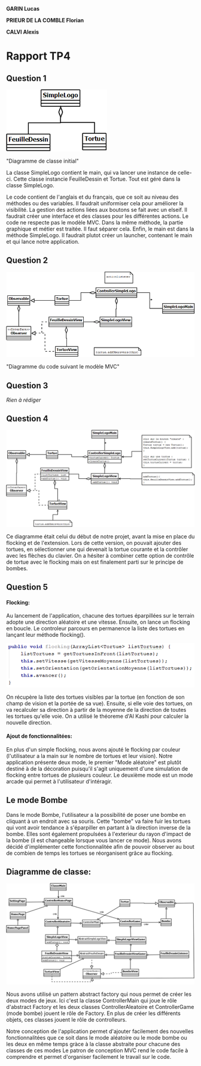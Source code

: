 **GARIN Lucas**

**PRIEUR DE LA COMBLE Florian**

**CALVI Alexis**

# Rapport TP4

## Question 1
![IMAGE](resources/images/tp4.png)

"Diagramme de classe initial"

La classe SimpleLogo contient le main, qui va lancer une instance de celle-ci.
Cette classe instancie FeuilleDessin et Tortue.
Tout est géré dans la classe SimpleLogo.

Le code contient de l'anglais et du français, que ce soit au niveau des méthodes ou des variables.
Il faudrait uniformiser cela pour améliorer la visibilité.
La gestion des actions liées aux boutons se fait avec un elseif. Il faudrait créer une interface et des classes pour les 
différentes actions.
Le code ne respecte pas le modèle MVC. Dans la même méthode, la partie graphique et métier est traitée. 
Il faut séparer cela.
Enfin, le main est dans la méthode SimpleLogo. Il faudrait plutot créer un launcher, contenant le main et qui lance notre
application.

## Question 2
![IMAGE](resources/images/tp4_2.png)

"Diagramme du code suivant le modèle MVC"

## Question 3
*Rien à rédiger*

## Question 4
![IMAGE](resources/images/tp4_4.png)

Ce diagramme était celui du début de notre projet, avant la mise en place du flocking et de l'extension. 
Lors de cette version, on pouvait ajouter des tortues, en sélectionner une qui devenait la tortue courante 
et la contrôler avec les flèches du clavier. On a hésiter à combiner cette option de contrôle de tortue avec 
le flocking mais on est finalement parti sur le principe de bombes. 


## Question 5

#### Flocking:
Au lancement de l'application, chacune des tortues éparpillées sur le terrain adopte une direction aléatoire et 
une vitesse. Ensuite, on lance un flocking en boucle. Le controleur parcours en permanence la liste des tortues 
en lançant leur méthode flocking().

![IMAGE](resources/images/flocking.png)


On récupère la liste des tortues visibles par la tortue (en fonction de son champ de vision et la portée de sa vue). 
Ensuite, si elle voie des tortues, on va recalculer sa direction à partir de la moyenne de la direction de toutes 
les tortues qu'elle voie. On a utilisé le théoreme d'Al Kashi pour calculer la nouvelle direction. 

#### Ajout de fonctionnalitées:  
En plus d'un simple flocking, nous avons ajouté le flocking par couleur (l'utilisateur a la main sur le nombre 
de tortues et leur vision).
Notre application présente deux mode, le premier "Mode aléatoire" est plutôt destiné à de la décoration puisqu'il 
s'agit uniquement d'une simulation de flocking entre tortues de plusieurs couleur. Le deuxième mode est un mode 
arcade qui permet à l'utilisateur d'intéragir.

## Le mode Bombe

Dans le mode Bombe, l'utilisateur a la possibilité de poser une bombe en cliquant à un endroit avec sa souris. 
Cette "bombe" va faire fuir les tortues qui vont avoir tendance à s'éparpiller en partant à la direction 
inverse de la bombe. Elles sont également propulsées à l'exterieur du rayon d'impact de la bombe (il est changeable 
lorsque vous lancer ce mode). Nous avons décidé d'implémenter cette fonctionnalitée afin de pouvoir observer au bout 
de combien de temps les tortues se réorganisent grâce au flocking.


## Diagramme de classe:

![IMAGE](resources/images/uml1.png)

Nous avons utilisé un pattern abstract factory qui nous permet de créer les deux modes de jeux. 
Ici c'est la classe ControllerMain qui joue le rôle d'abstract Factory et les deux classes ControllerAleatoire 
et ControllerGame (mode bombe) jouent le rôle de Factory. En plus de créer les différents objets, ces classes jouent 
le rôle de controlleurs. 

Notre conception de l'application permet d'ajouter facilement des nouvelles fonctionnalitées que ce soit dans le mode
aléatoire ou le mode bombe ou les deux en même temps gràce à la classe abstraite pour chacune des classes de ces modes
Le patron de conception MVC rend le code facile à comprendre et permet d'organiser facilement le travail sur le code.







